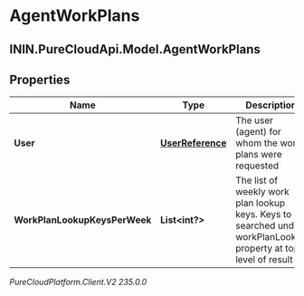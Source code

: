# AgentWorkPlans

## ININ.PureCloudApi.Model.AgentWorkPlans

## Properties

|Name | Type | Description | Notes|
|------------ | ------------- | ------------- | -------------|
| **User** | [**UserReference**](UserReference) | The user (agent) for whom the work plans were requested | |
| **WorkPlanLookupKeysPerWeek** | **List&lt;int?&gt;** | The list of weekly work plan lookup keys. Keys to be searched under workPlanLookup property at top level of result | |



_PureCloudPlatform.Client.V2 235.0.0_

